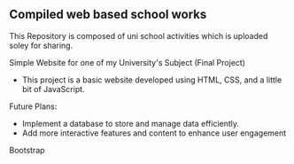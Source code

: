 ## Compiled web based school works

This Repository is composed of uni school activities which is uploaded soley for sharing.

Simple Website for one of my University's Subject (Final Project) 
- This project is a basic website developed using HTML, CSS, and a little bit of JavaScript.


Future Plans:
- Implement a database to store and manage data efficiently.
- Add more interactive features and content to enhance user engagement

Bootstrap

